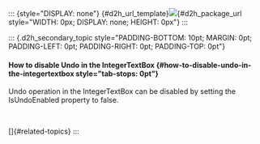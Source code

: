 ::: {style="DISPLAY: none"}
[](ms-xhelp:///?Id=d2h_url_template){#d2h_url_template}![](!package_url!){#d2h_package_url style="WIDTH: 0px; DISPLAY: none; HEIGHT: 0px"}
:::

::: {.d2h_secondary_topic style="PADDING-BOTTOM: 10pt; MARGIN: 0pt; PADDING-LEFT: 0pt; PADDING-RIGHT: 0pt; PADDING-TOP: 0pt"}
#### How to disable Undo in the IntegerTextBox {#how-to-disable-undo-in-the-integertextbox style="tab-stops: 0pt"}

Undo operation in the IntegerTextBox can be disabled by setting the IsUndoEnabled property to false.

 

[]{#related-topics}
:::
